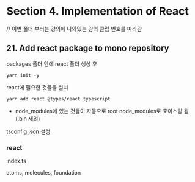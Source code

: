# Section 4. Implementation of React

// 이번 폴더 부터는 강의에 나와있는 강의 클립 번호를 따라감

## 21. Add react package to mono repository

packages 폴더 안에 react 폴더 생성 후

`yarn init -y`

react에 필요한 것들을 설치

`yarn add react @types/react typescript`

- node_modules에 있는 것들이 자동으로 root node_modules로 호이스팅 됨(.bin 제외)

tsconfig.json 설정

### react

index.ts

atoms, molecules, foundation
